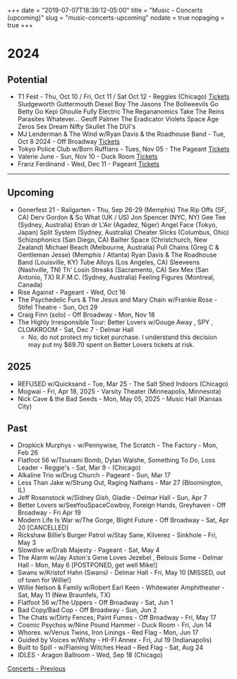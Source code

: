 +++
date = "2019-07-07T18:39:12-05:00"
title = "Music - Concerts (upcoming)"
slug = "music-concerts-upcoming"
nodate = true
nopaging = true
+++

# 2024

## Potential

* T1 Fest - Thu, Oct 10 / Fri, Oct 11 / Sat Oct 12 - Reggies (Chicago) [Tickets](https://www.ticketweb.com/event/the-5th-annual-t1-fest-reggies-rock-club-tickets/13861063)
Sludgeworth
Guttermouth
Diesel Boy
The Jasons
The Bollweevils
Go Betty Go
Kepi Ghoulie Fully Electric
The Regananomics
Take The Reins
Parasites
Whatever...
Geoff Palmer
The Eradicator
Violets
Space Age Zeros
Sex Dream
Nifty Skullet
The DUI's
* MJ Lenderman & The Wind w/Ryan Davis & the Roadhouse Band - Tue, Oct 8 2024 - Off Broadway [Tickets](https://www.offbroadwaystl.com/event/13726783/mj-lenderman-the-wind-manning-fireworks-tour/)
* Tokyo Police Club w/Born Ruffians - Tues, Nov 05 - The Pageant [Tickets](https://www.ticketmaster.com/tokyo-police-club-saint-louis-missouri-11-05-2024/event/0600606590FC5676)
* Valerie June - Sun, Nov 10 - Duck Room [Tickets](https://blueberryhill.com/event/valerie-june/)
* Franz Ferdinand - Wed, Dec 11 - Pageant [Tickets](https://www.ticketmaster.com/1057-the-point-ho-ho-show-saint-louis-missouri-12-11-2024/event/0600613197341C08)

---

## Upcoming
  
* Gonerfest 21 - Railgarten - Thu, Sep 26-29 (Memphis)
The Rip Offs (SF, CA)
Derv Gordon & So What (UK / US)
Jon Spencer (NYC, NY)
Gee Tee (Sydney, Australia)
Etran dr L'Air (Agadez, Niger)
Angel Face (Tokyo, Japan)
Split System (Sydney, Australia)
Cheater Slicks (Columbus, Ohio)
Schizophonics (San Diego, CA)
Bailter Space (Christchurch, New Zealand)
Michael Beach (Melbourne, Australia)
Pull Chains (Greg C & Gentleman Jesse)  (Memphis / Atlanta)
Ryan Davis & The Roadhouse Band (Louisville, KY)
Tube Alloys (Los Angeles, CA)
Sleeveens (Nashville, TN)
Th' Losin Streaks (Sacramento, CA)
Sex Mex (San Antonio, TX)
R.F.M.C.  (Sydney, Australia)
Feeling Figures (Montreal, Canada)
* Rise Against - Pageant - Wed, Oct 16
* The Psychedelic Furs & The Jesus and Mary Chain w/Frankie Rose - Stifel Theatre - Sun, Oct 29
* Craig Finn (solo) - Off Broadway - Mon, Nov 18
* The Highly Irresponsible Tour: Better Lovers w/Gouge Away , SPY , CLOAKROOM - Sat, Dec 7 - Delmar Hall
  - No, do not protect my ticket purchase. I understand this decision may put my $69.70 spent on Better Lovers tickets at risk.
    
## 2025

* REFUSED w/Quicksand - Tue, Mar 25 - The Salt Shed Indoors (Chicago)
* Mogwai - Fri, Apr 18, 2025 - Varsity Theater (Minneapolis, Minnesota)
* Nick Cave & the Bad Seeds - Mon, May 05, 2025 - Music Hall (Kansas City)

## Past

* Dropkick Murphys - w/Pennywise, The Scratch - The Factory - Mon, Feb 26
* Flatfoot 56 w/Tsunami Bomb, Dylan Walshe, Something To Do, Loss Leader - Reggie's - Sat, Mar 9 - (Chicago)
* Alkaline Trio w/Drug Church - Pageant - Sun, Mar 17
* Less Than Jake w/Strung Out, Raging Nathans - Mar 27 (Bloomington, IL)  
* Jeff Rosenstock w/Sidney Gish, Gladie - Delmar Hall - Sun, Apr 7
* Better Lovers w/SeeYouSpaceCowboy, Foreign Hands, Greyhaven - Off Broadway - Fri Apr 19
* Modern Life Is War w/The Gorge, Blight Future - Off Broadway - Sat, Apr 20 [CANCELLED]
* Rickshaw Billie’s Burger Patrol w/Stay Sane, Kilverez - Sinkhole - Fri, May 3
* Slowdive w/Drab Majesty - Pageant - Sat, May 4
* The Alarm w/Jay Aston's Gene Loves Jezebel , Belouis Some - Delmar Hall - Mon, May 6 [POSTPONED, get well Mike!]
* Swans w/Kristof Hahn (Swans) - Delmar Hall - Fri, May 10 [MISSED, out of town for Willie!]
* Willie Nelson & Family w/Robert Earl Keen - Whitewater Amphitheater - Sat, May 11 (New Braunfels, TX)
* Flatfoot 56 w/The Uppers - Off Broadway - Sat, Jun 1
* Bad Copy/Bad Cop - Off Broadway - Sun, Jun 2 
* The Chats w/Dirty Fences, Paint Fumes - Off Broadway - Fri, May 17
* Cosmic Psychos w/Nine Pound Hammer - Duck Room - Fri, Jun 14
* Whores. w/Venus Twins, Iron Linings - Red Flag - Mon, Jun 17
* Guided by Voices w/Wishy - HI-FI Annex - Fri, Jul 19 (Indianapolis)
* Built to Spill - w/Flaming Witches Head - Red Flag - Sat, Aug 24 
* IDLES - Aragon Ballroom - Wed, Sep 18 (Chicago)

[Concerts - Previous](/music-concerts)

